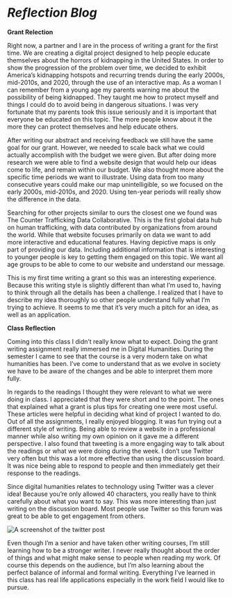 # *Reflection Blog*

**Grant Relection**

Right now, a partner and I are in the process of writing a grant  for the first time. We are creating a digital project designed to help people educate themselves about the horrors of kidnapping in the United States. In order to show the progression of the problem over time, we decided to exhibit America’s kidnapping hotspots and recurring trends during the early 2000s, mid-2010s, and 2020, through the use of an interactive map. As a woman I can remember from a young age my parents warning me about the possibility of being kidnapped. They taught me how to protect myself and things I could do to avoid being in dangerous situations. I was very fortunate that my parents took this issue seriously and it is important that everyone be educated on this topic. The more people know about it the more they can protect themselves and help educate others.

After writing our abstract and receiving feedback we still have the same goal for our grant. However, we needed to scale back what we could actually accomplish with the budget we were given. But after doing more research we were able to find a website design that would help our ideas come to life, and remain within our budget. We also thought more about the specific time periods we want to illustrate. Using data from too many consecutive years could make our map unintelligible, so we focused on the early 2000s, mid-2010s, and 2020. Using ten-year periods will really show the difference in the data.

Searching for other projects similar to ours the closest one we found was The Counter Trafficking Data Collaborative. This is the first global data hub on human trafficking, with data contributed by organizations from around the world. While that website focuses primarily on data we want to add more interactive and educational features. Having depictive maps is only part of providing our data. Including additional information that is interesting to younger people is key to getting them engaged on this topic. We want all age groups to be able to come to our website and understand our message. 

This is my first time writing a grant so this was an interesting experience. Because this writing style is slightly different than what I’m used to, having to think through all the  details has been a challenge. I realized that I have to describe my idea thoroughly so other people understand fully what I’m trying to achieve. It seems to me that it’s very much a pitch for an idea, as well as an application.

**Class Reflection**

Coming into this class I didn’t really know what to expect. Doing the grant writing assignment really immersed me in Digital Humanities. During the semester I came to see that the course is a very modern take on what humanities has been. I’ve come to understand that as we evolve in society we have to be aware of the changes and be able to interpret them more fully. 

In regards to the readings I thought they were relevant to what we were doing in class. I appreciated that they were short and to the point. The ones that explained what a grant is plus tips for creating one were most useful. These articles were helpful in deciding what kind of project I wanted to do. 
Out of all the assignments, I really enjoyed blogging. It was fun trying out a different style of writing. Being able to review a website in a professional manner while also writing my own opinion on it gave me a different perspective. I also found that tweeting is a more engaging way to talk about the readings or what we were doing during the week. I don’t use Twitter very often but this was a lot more effective than using the discussion board. It was nice being able to respond to people and then immediately get their response to the readings.

Since digital humanities relates to technology using Twitter was a clever idea!  Because you’re only allowed 40 characters, you really have to think carefully about what you want to say. This was more interesting than just writing on the discussion board. Most people use Twitter so this forum was great to be able to get engagement from others. 

![A screenshot of the twitter post](https://Emma-Farrar.github.io/Emma-Farrar/images/twitterpost.png)

Even though I’m a senior and have taken other writing courses, I’m still learning how to be a stronger writer. I never really thought about the order of things and what might make sense to people when reading my work. Of course this depends on the audience, but I’m also learning about the perfect balance of informal and formal writing. Everything I’ve learned in this class has real life applications especially in the work field I would like to pursue. 
